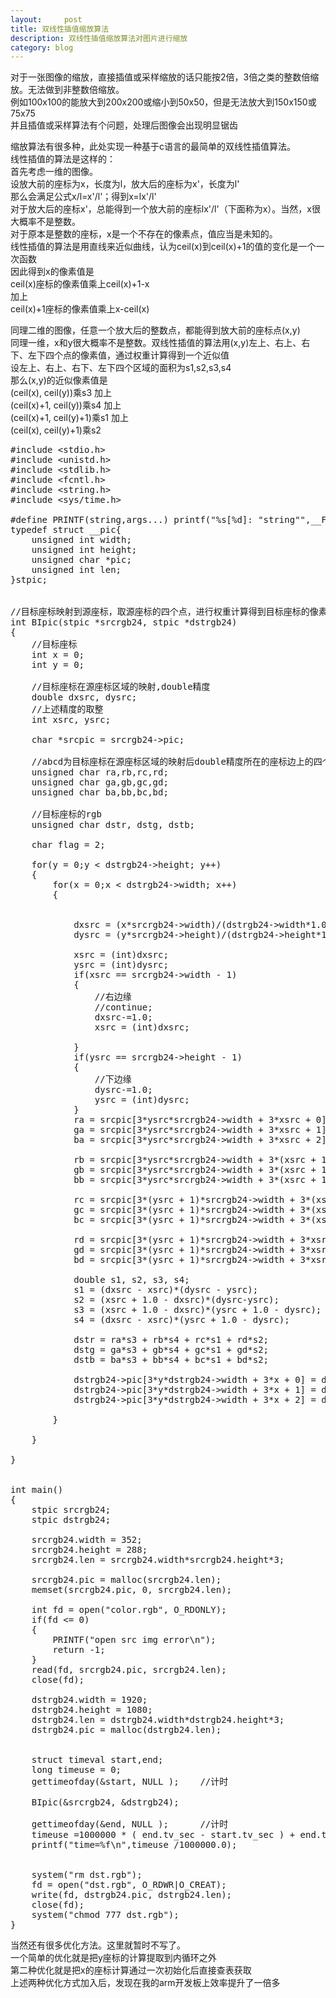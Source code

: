 ```yaml
---
layout:     post
title: 双线性插值缩放算法
description: 双线性插值缩放算法对图片进行缩放
category: blog
---
```


对于一张图像的缩放，直接插值或采样缩放的话只能按2倍，3倍之类的整数倍缩放。无法做到非整数倍缩放。  
例如100x100的能放大到200x200或缩小到50x50，但是无法放大到150x150或75x75  
并且插值或采样算法有个问题，处理后图像会出现明显锯齿  

缩放算法有很多种，此处实现一种基于c语言的最简单的双线性插值算法。  
线性插值的算法是这样的：  
首先考虑一维的图像。  
设放大前的座标为x，长度为l，放大后的座标为x'，长度为l'  
那么会满足公式x/l=x'/l'；得到x=lx'/l'  
对于放大后的座标x'，总能得到一个放大前的座标lx'/l'（下面称为x）。当然，x很大概率不是整数。  
对于原本是整数的座标，x是一个不存在的像素点，值应当是未知的。  
线性插值的算法是用直线来近似曲线，认为ceil(x)到ceil(x)+1的值的变化是一个一次函数  
因此得到x的像素值是  
ceil(x)座标的像素值乘上ceil(x)+1-x  
加上  
ceil(x)+1座标的像素值乘上x-ceil(x)  

同理二维的图像，任意一个放大后的整数点，都能得到放大前的座标点(x,y)    
同理一维，x和y很大概率不是整数。双线性插值的算法用(x,y)左上、右上、右下、左下四个点的像素值，通过权重计算得到一个近似值   
设左上、右上、右下、左下四个区域的面积为s1,s2,s3,s4  
那么(x,y)的近似像素值是   
(ceil(x), ceil(y))乘s3 加上  
(ceil(x)+1, ceil(y))乘s4 加上  
(ceil(x)+1, ceil(y)+1)乘s1 加上  
(ceil(x), ceil(y)+1)乘s2  

<pre>
#include &lt;stdio.h&gt;
#include &lt;unistd.h&gt;
#include &lt;stdlib.h&gt;
#include &lt;fcntl.h&gt;
#include &lt;string.h&gt;
#include &lt;sys/time.h&gt;

#define PRINTF(string,args...) printf("%s[%d]: "string"",__FUNCTION__,__LINE__,##args)
typedef struct __pic{
    unsigned int width;
    unsigned int height;
    unsigned char *pic;
    unsigned int len;
}stpic;


//目标座标映射到源座标，取源座标的四个点，进行权重计算得到目标座标的像素值
int BIpic(stpic *srcrgb24, stpic *dstrgb24)
{
    //目标座标
    int x = 0;
    int y = 0;

    //目标座标在源座标区域的映射,double精度
    double dxsrc, dysrc;
    //上述精度的取整
    int xsrc, ysrc;

    char *srcpic = srcrgb24->pic;

    //abcd为目标座标在源座标区域的映射后double精度所在的座标边上的四个像素的rgb
    unsigned char ra,rb,rc,rd;
    unsigned char ga,gb,gc,gd;
    unsigned char ba,bb,bc,bd;

    //目标座标的rgb
    unsigned char dstr, dstg, dstb;

    char flag = 2;

    for(y = 0;y < dstrgb24->height; y++)
    {
        for(x = 0;x < dstrgb24->width; x++)
        {


            dxsrc = (x*srcrgb24->width)/(dstrgb24->width*1.0);
            dysrc = (y*srcrgb24->height)/(dstrgb24->height*1.0);

            xsrc = (int)dxsrc;
            ysrc = (int)dysrc;
            if(xsrc == srcrgb24->width - 1)
            {
                //右边缘
                //continue;
                dxsrc-=1.0;
                xsrc = (int)dxsrc;

            }
            if(ysrc == srcrgb24->height - 1)
            {
                //下边缘
                dysrc-=1.0;
                ysrc = (int)dysrc;
            }
            ra = srcpic[3*ysrc*srcrgb24->width + 3*xsrc + 0];
            ga = srcpic[3*ysrc*srcrgb24->width + 3*xsrc + 1];
            ba = srcpic[3*ysrc*srcrgb24->width + 3*xsrc + 2];

            rb = srcpic[3*ysrc*srcrgb24->width + 3*(xsrc + 1) + 0];
            gb = srcpic[3*ysrc*srcrgb24->width + 3*(xsrc + 1) + 1];
            bb = srcpic[3*ysrc*srcrgb24->width + 3*(xsrc + 1) + 2];

            rc = srcpic[3*(ysrc + 1)*srcrgb24->width + 3*(xsrc + 1) + 0];
            gc = srcpic[3*(ysrc + 1)*srcrgb24->width + 3*(xsrc + 1) + 1];
            bc = srcpic[3*(ysrc + 1)*srcrgb24->width + 3*(xsrc + 1) + 2];

            rd = srcpic[3*(ysrc + 1)*srcrgb24->width + 3*xsrc + 0];
            gd = srcpic[3*(ysrc + 1)*srcrgb24->width + 3*xsrc + 1];
            bd = srcpic[3*(ysrc + 1)*srcrgb24->width + 3*xsrc + 2];

            double s1, s2, s3, s4;
            s1 = (dxsrc - xsrc)*(dysrc - ysrc);
            s2 = (xsrc + 1.0 - dxsrc)*(dysrc-ysrc);
            s3 = (xsrc + 1.0 - dxsrc)*(ysrc + 1.0 - dysrc);
            s4 = (dxsrc - xsrc)*(ysrc + 1.0 - dysrc);

            dstr = ra*s3 + rb*s4 + rc*s1 + rd*s2;
            dstg = ga*s3 + gb*s4 + gc*s1 + gd*s2;
            dstb = ba*s3 + bb*s4 + bc*s1 + bd*s2;

            dstrgb24->pic[3*y*dstrgb24->width + 3*x + 0] = dstr;
            dstrgb24->pic[3*y*dstrgb24->width + 3*x + 1] = dstg;
            dstrgb24->pic[3*y*dstrgb24->width + 3*x + 2] = dstb;

        }

    }

}


int main()
{
    stpic srcrgb24;
    stpic dstrgb24;

    srcrgb24.width = 352;
    srcrgb24.height = 288;
    srcrgb24.len = srcrgb24.width*srcrgb24.height*3;

    srcrgb24.pic = malloc(srcrgb24.len);
    memset(srcrgb24.pic, 0, srcrgb24.len);

    int fd = open("color.rgb", O_RDONLY);
	if(fd <= 0)
	{
		PRINTF("open src img error\n");
		return -1;
	}
    read(fd, srcrgb24.pic, srcrgb24.len);
    close(fd);

    dstrgb24.width = 1920;
    dstrgb24.height = 1080;
    dstrgb24.len = dstrgb24.width*dstrgb24.height*3;  
    dstrgb24.pic = malloc(dstrgb24.len);
	

    struct timeval start,end;
    long timeuse = 0;
    gettimeofday(&start, NULL );	//计时

    BIpic(&srcrgb24, &dstrgb24);
	
    gettimeofday(&end, NULL );		//计时
    timeuse =1000000 * ( end.tv_sec - start.tv_sec ) + end.tv_usec - start.tv_usec;
    printf("time=%f\n",timeuse /1000000.0);


    system("rm dst.rgb");
    fd = open("dst.rgb", O_RDWR|O_CREAT);
    write(fd, dstrgb24.pic, dstrgb24.len);
    close(fd);
    system("chmod 777 dst.rgb");
}
</pre>

当然还有很多优化方法。这里就暂时不写了。  
一个简单的优化就是把y座标的计算提取到内循环之外  
第二种优化就是把x的座标计算通过一次初始化后直接查表获取  
上述两种优化方式加入后，发现在我的arm开发板上效率提升了一倍多  
